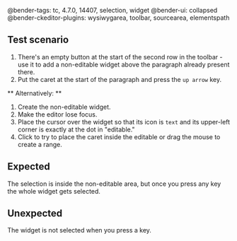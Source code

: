 @bender-tags: tc, 4.7.0, 14407, selection, widget
@bender-ui: collapsed
@bender-ckeditor-plugins: wysiwygarea, toolbar, sourcearea, elementspath

## Test scenario

1. There's an empty button at the start of the second row in the toolbar - use it to add a non-editable widget
above the paragraph already present there.
2. Put the caret at the start of the paragraph and press the `up arrow` key.

** Alternatively: **
1. Create the non-editable widget.
2. Make the editor lose focus.
3. Place the cursor over the widget so that its icon is `text` and its upper-left corner is exactly at the dot in "editable."
4. Click to try to place the caret inside the editable or drag the mouse to create a range.

## Expected

The selection is inside the non-editable area, but once you press any key the whole widget gets selected.

## Unexpected

The widget is not selected when you press a key.
